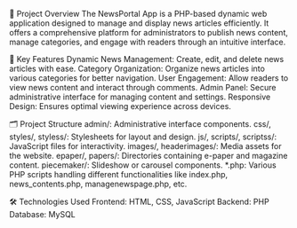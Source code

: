📄 Project Overview
The NewsPortal App is a PHP-based dynamic web application designed to manage and display news articles efficiently. It offers a comprehensive platform for administrators to publish news content, manage categories, and engage with readers through an intuitive interface.

🔧 Key Features
    Dynamic News Management: Create, edit, and delete news articles with ease.
    Category Organization: Organize news articles into various categories for better navigation.
    User Engagement: Allow readers to view news content and interact through comments.
    Admin Panel: Secure administrative interface for managing content and settings.
    Responsive Design: Ensures optimal viewing experience across devices.

🗂️ Project Structure
    admin/: Administrative interface components.
    css/, styles/, styless/: Stylesheets for layout and design.
    js/, scripts/, scriptss/: JavaScript files for interactivity.
    images/, headerimages/: Media assets for the website.
    epaper/, papers/: Directories containing e-paper and magazine content.
    piecemaker/: Slideshow or carousel components.
    *.php: Various PHP scripts handling different functionalities like index.php, news_contents.php, managenewspage.php, etc.

🛠️ Technologies Used
    Frontend: HTML, CSS, JavaScript
    Backend: PHP
    Database: MySQL

